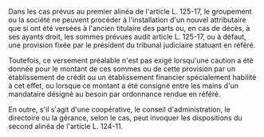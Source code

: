 Dans les cas prévus au premier alinéa de l'article L. 125-17, le groupement ou la société ne peuvent procéder à l'installation d'un nouvel attributaire que si ont été versées à l'ancien titulaire des parts ou, en cas de décès, à ses ayants droit, les sommes prévues audit article L. 125-17, ou à défaut, une provision fixée par le président du tribunal judiciaire statuant en référé.

Toutefois, ce versement préalable n'est pas exigé lorsqu'une caution a été donnée pour le montant de ces sommes ou de cette provision par un établissement de crédit ou un établissement financier spécialement habilité à cet effet, ou lorsque ce montant a été consigné entre les mains d'un mandataire désigné au besoin par ordonnance rendue en référé.

En outre, s'il s'agit d'une coopérative, le conseil d'administration, le directoire ou la gérance, selon le cas, peut invoquer les dispositions du second alinéa de l'article L. 124-11.

